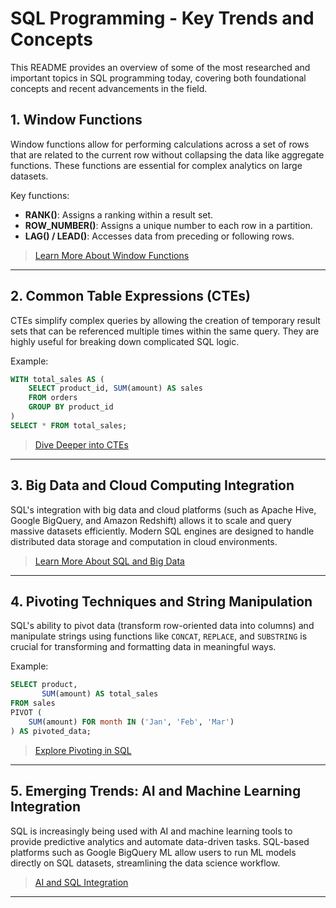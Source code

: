 # SQL Programming - Key Trends and Concepts

This README provides an overview of some of the most researched and important topics in SQL programming today, covering both foundational concepts and recent advancements in the field.

## 1. Window Functions
Window functions allow for performing calculations across a set of rows that are related to the current row without collapsing the data like aggregate functions. These functions are essential for complex analytics on large datasets.

Key functions:
- **RANK()**: Assigns a ranking within a result set.
- **ROW_NUMBER()**: Assigns a unique number to each row in a partition.
- **LAG() / LEAD()**: Accesses data from preceding or following rows.

> [Learn More About Window Functions](https://www.postgresql.org/docs/current/tutorial-window.html)

---

## 2. Common Table Expressions (CTEs)
CTEs simplify complex queries by allowing the creation of temporary result sets that can be referenced multiple times within the same query. They are highly useful for breaking down complicated SQL logic.

Example:
```sql
WITH total_sales AS (
    SELECT product_id, SUM(amount) AS sales
    FROM orders
    GROUP BY product_id
)
SELECT * FROM total_sales;
```

> [Dive Deeper into CTEs](https://docs.microsoft.com/en-us/sql/t-sql/queries/with-common-table-expression-transact-sql)

---

## 3. Big Data and Cloud Computing Integration
SQL's integration with big data and cloud platforms (such as Apache Hive, Google BigQuery, and Amazon Redshift) allows it to scale and query massive datasets efficiently. Modern SQL engines are designed to handle distributed data storage and computation in cloud environments.

> [Learn More About SQL and Big Data](https://cloud.google.com/bigquery/docs/reference/standard-sql/query-syntax)

---

## 4. Pivoting Techniques and String Manipulation
SQL's ability to pivot data (transform row-oriented data into columns) and manipulate strings using functions like `CONCAT`, `REPLACE`, and `SUBSTRING` is crucial for transforming and formatting data in meaningful ways.

Example:
```sql
SELECT product, 
       SUM(amount) AS total_sales 
FROM sales
PIVOT (
    SUM(amount) FOR month IN ('Jan', 'Feb', 'Mar')
) AS pivoted_data;
```

> [Explore Pivoting in SQL](https://docs.oracle.com/cd/E17952_01/mysql-8.0-en/pivot-table.html)

---

## 5. Emerging Trends: AI and Machine Learning Integration
SQL is increasingly being used with AI and machine learning tools to provide predictive analytics and automate data-driven tasks. SQL-based platforms such as Google BigQuery ML allow users to run ML models directly on SQL datasets, streamlining the data science workflow.

> [AI and SQL Integration](https://github.com/MarcoMinozzo/MySQL_Operational_Procedures/blob/main/AI_ML_integration.md)

---

